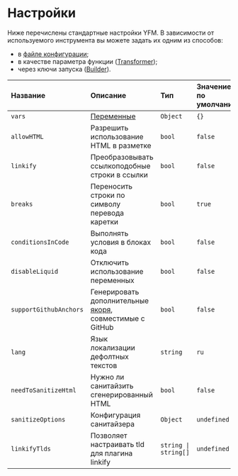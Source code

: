# Настройки

Ниже перечислены стандартные настройки YFM. В зависимости от используемого инструмента вы можете задать их одним из способов:
* в [файле конфигурации](./project/config.md);
* в качестве параметра функции ([Transformer](./tools/transform/settings.md));
* через ключи запуска ([Builder](./tools/docs/settings.md)).

Название | Описание | Тип | Значение по умолчанию
:--- | :--- | :--- | :---
`vars` | [Переменные](./syntax/vars.md) | `Object` | `{}`
`allowHTML` | Разрешить использование HTML в разметке | `bool` | `false`
`linkify` | Преобразовывать ссылкоподобные строки в ссылки  | `bool` | `false`
`breaks` | Переносить строки по символу перевода каретки | `bool` | `true`
`conditionsInCode` | Выполнять условия в блоках кода | `bool` | `false`
`disableLiquid` | Отключить использование переменных | `bool` | `false`
`supportGithubAnchors` | Генерировать дополнительные [якоря](./syntax/base.md#headers), совместимые с GitHub | `bool` | `false`
`lang` | Язык локализации дефолтных текстов | `string` | `ru`
`needToSanitizeHtml` | Нужно ли санитайзить сгенерированный HTML | `bool` | `false`
`sanitizeOptions` | Конфигурация санитайзера | `Object` | `undefined`
`linkifyTlds` | Позволяет настраивать tld для плагина linkify | `string \| string[]` | `undefined`
